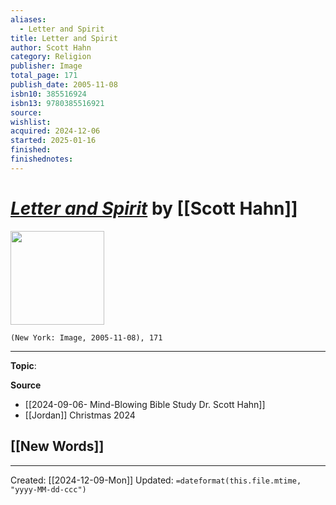```yaml
---
aliases:
  - Letter and Spirit
title: Letter and Spirit
author: Scott Hahn
category: Religion
publisher: Image
total_page: 171
publish_date: 2005-11-08
isbn10: 385516924
isbn13: 9780385516921
source: 
wishlist: 
acquired: 2024-12-06
started: 2025-01-16
finished: 
finishednotes:
---
```

# *[Letter and Spirit]()* by [[Scott Hahn]]

<img src="http://books.google.com/books/content?id=Hs-jgGFU59AC&printsec=frontcover&img=1&zoom=1&edge=curl&source=gbs_api" width=150>

`(New York: Image, 2005-11-08), 171`



--- 
**Topic**: 

**Source**
- [[2024-09-06- Mind-Blowing Bible Study Dr. Scott Hahn]]
- [[Jordan]] Christmas 2024

**[[New Words]]**
- 

---
Created: [[2024-12-09-Mon]]
Updated: `=dateformat(this.file.mtime, "yyyy-MM-dd-ccc")`